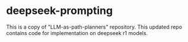 # deepseek-prompting
This is a copy of "LLM-as-path-planners" repository. This updated repo contains code for implementation on deepseek r1 models.
